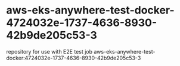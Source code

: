 # aws-eks-anywhere-test-docker-4724032e-1737-4636-8930-42b9de205c53-3
repository for use with E2E test job aws-eks-anywhere-test-docker:4724032e-1737-4636-8930-42b9de205c53-3
